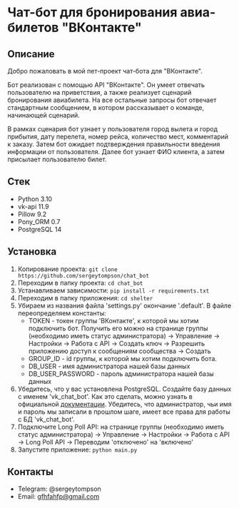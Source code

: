 # Чат-бот для бронирования авиа-билетов "ВКонтакте"

## Описание
Добро пожаловать в мой пет-проект чат-бота для "ВКонтакте".

Бот реализован с помощью API "ВКонтакте". Он умеет отвечать пользователю на приветствия, а также реализует сценарий 
бронирования авиабилета. На все остальные запросы бот отвечает стандартным сообщением, в котором рассказывает о команде, 
начинающей сценарий.

В рамках сценария бот узнает у пользователя город вылета и город прибытия, дату перелета, номер рейса, количество мест,
комментарий к заказу. Затем бот ожидает подтверждения правильности введения информации от пользователя. Далее бот узнает
ФИО клиента, а затем присылает пользователю билет.

## Стек
+ Python 3.10
+ vk-api 11.9
+ Pillow 9.2
+ Pony_ORM 0.7
+ PostgreSQL 14

## Установка
1. Копирование проекта: `git clone https://github.com/sergeytompson/chat_bot`
2. Переходим в папку проекта: `cd chat_bot`
3. Устанавливаем зависимости: `pip install -r requirements.txt`
4. Переходим в папку приложения: `cd shelter`
5. Убираем из названия файла 'settings.py' окончание '.default'. В файле переопределяем константы:
   + TOKEN - токен группы 'ВКонтакте', к которой мы хотим подключить бот. Получить его можно на странице группы
   (необходимо иметь статус администратора) -> Управление -> Настройки -> Работа с API -> Создать ключ -> 
   Разрешить приложению доступ к сообщениям сообщества -> Создать
   + GROUP_ID - id группы, к которой мы хотим подключить бота.
   + DB_USER - имя администратора нашей базы данных
   + DB_USER_PASSWORD - пароль администратора нашей базы данных
6. Убедитесь, что у вас установлена PostgreSQL. Создайте базу данных с именем 'vk_chat_bot'. Как это сделать, можно узнать
в официальной [документации](https://postgrespro.ru/docs/postgresql/9.5/manage-ag-createdb). Убедитесь, что
администратор, чьи имя и пароль мы записали в прошлом шаге, имеет все права для работы с БД 'vk_chat_bot'.
7. Подключите Long Poll API: на странице группы (необходимо иметь статус администратора) -> Управление -> Настройки -> 
Работа с API -> Long Poll API -> Переводим 'отключено' на 'включено'
8. Запустите приложение: `python main.py`

## Контакты
+ Telegram: @sergeytompson
+ Email: gfhfahfp@gmail.com